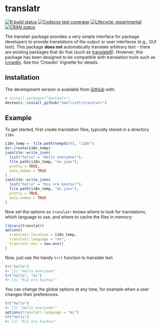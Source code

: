 
<!-- README.md is generated from README.Rmd. Please edit that file -->

# translatr

<!-- badges: start -->

[![R build
status](https://github.com/tmelliott/translatr/workflows/R-CMD-check/badge.svg)](https://github.com/tmelliott/translatr/actions)
[![Codecov test
coverage](https://codecov.io/gh/tmelliott/translatr/branch/main/graph/badge.svg)](https://codecov.io/gh/tmelliott/translatr?branch=main)
[![Lifecycle:
experimental](https://img.shields.io/badge/lifecycle-experimental-orange.svg)](https://lifecycle.r-lib.org/articles/stages.html#experimental)
[![CRAN
status](https://www.r-pkg.org/badges/version/translatr)](https://CRAN.R-project.org/package=translatr)

<!-- badges: end -->

The translatr package provides a very simple interface for package
developers to provide translations of the output or user interfaces
(e.g., GUI text). This package **does not** automatically translate
arbitrary text - there are existing packages that do that (such as
[translateR](https://cran.r-project.org/web/packages/translateR/)).
However, this package has been designed to be compatible with
translation tools such as [crowdin](https://crowdin.com). See the
‘Crowdin’ Vignette for details.

## Installation

<!--
You can install the released version of translatr from [CRAN](https://CRAN.R-project.org) with:

``` r
# install.packages("translatr")
``` -->

The development version is available from [GitHub](https://github.com/)
with:

``` r
# install.packages("devtools")
devtools::install_github("tmelliott/translatr")
```

## Example

To get started, first create translation files, typically stored in a
directory `i18n`.

``` r
i18n_temp <- file.path(tempdir(), "i18n")
dir.create(i18n_temp)
jsonlite::write_json(
  list("hello" = "Hello everyone!"),
  file.path(i18n_temp, "en.json"),
  pretty = TRUE,
  auto_unbox = TRUE
)
jsonlite::write_json(
  list("hello" = "Kia ora koutou!"),
  file.path(i18n_temp, "mi.json"),
  pretty = TRUE,
  auto_unbox = TRUE
)
```

Now set the options so `translatr` knows where to look for translations,
which language to use, and where to cache the files in memory:

``` r
library(translatr)
options(
  translatr.location = i18n_temp,
  translatr.language = "en",
  translatr.env = new.env()
)
```

Now, just use the handy `tr()` function to translate text.

``` r
tr("hello")
#> [1] "Hello everyone!"
tr("hello", "mi")
#> [1] "Kia ora koutou!"
```

You can change the global options at any time, for example when a user
changes their preferences.

``` r
tr("hello")
#> [1] "Hello everyone!"
options(translatr.language = "mi")
tr("hello")
#> [1] "Kia ora koutou!"
```
